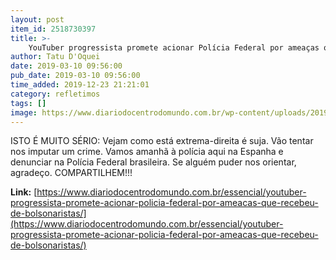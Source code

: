 ```yaml
---
layout: post
item_id: 2518730397
title: >-
    YouTuber progressista promete acionar Polícia Federal por ameaças que recebeu de bolsonaristas
author: Tatu D'Oquei
date: 2019-03-10 09:56:00
pub_date: 2019-03-10 09:56:00
time_added: 2019-12-23 21:21:01
category: refletimos
tags: []
image: https://www.diariodocentrodomundo.com.br/wp-content/uploads/2019/01/henry.jpg
---
```


ISTO É MUITO SÉRIO: Vejam como está extrema-direita é suja. Vão tentar nos imputar um crime. Vamos amanhã à polícia aqui na Espanha e denunciar na Polícia Federal brasileira. Se alguém puder nos orientar, agradeço. COMPARTILHEM!!!

**Link:** [https://www.diariodocentrodomundo.com.br/essencial/youtuber-progressista-promete-acionar-policia-federal-por-ameacas-que-recebeu-de-bolsonaristas/](https://www.diariodocentrodomundo.com.br/essencial/youtuber-progressista-promete-acionar-policia-federal-por-ameacas-que-recebeu-de-bolsonaristas/)

